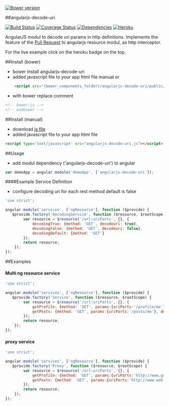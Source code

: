 [![Bower version](https://badge.fury.io/bo/angularjs-decode-uri.png)](http://badge.fury.io/bo/angularjs-decode-uri)

##angularjs-decode-uri

[![Build Status](https://travis-ci.org/pussinboots/angularjs-decode-uri.svg?branch=master)](https://travis-ci.org/pussinboots/angularjs-decode-uri)
[![Coverage Status](https://img.shields.io/coveralls/pussinboots/angularjs-decode-uri.svg)](https://coveralls.io/r/pussinboots/angularjs-decode-uri?branch=master)
[![Dependencies](https://david-dm.org/pussinboots/angularjs-decode-uri.png)](https://david-dm.org/pussinboots/angularjs-decode-uri)
[![Heroku](http://heroku-badge.heroku.com/?app=angularjs-decode-uri)](https://angularjs-decode-uri.herokuapp.com)

AngularJS modul to decode uri params in http definitions. Implements the feature of the [Pull Request](https://github.com/angular/angular.js/pull/7652) to angularjs resource modul, as http interceptor.

For the live example click on the heroku badge on the top.

##Install (bower)

* bower install angularjs-decode-uri 
* added javascript file to your app html file manual or
```html
    <script src="(bower_components_folder)/angularjs-decode-uri/public/js/lib/angularjs-decode-uri.js"></script>
```
* with bower replace comment 
```html
<!-- bower:js -->
<!-- endbower -->
```

##Install (manual)

* download [js file](https://github.com/pussinboots/angularjs-decode-uri/blob/master/public/js/lib/angularjs-decode-uri.js)
* added javascript file to your app html file
```html
<script type='text/javascript' src="angularjs-decode-uri.js"></script>
```

##Usage

* add modul dependency ('angularjs-decode-uri') to angular
```js
var demoApp = angular.module('demoApp', ['angularjs-decode-uri']);
```

####Example Service Definition

* configure decoding uri for each rest method default is false
```js
'use strict';

angular.module('services', ['ngResource'], function ($provide) {
   $provide.factory('DecodingService', function ($resource, $rootScope) {
        var resource = $resource('/url:uriParts', {}, {
            decodingTrue: {method: 'GET', decodeuri: true},
            decodingFalse: {method: 'GET', decodeuri: false},
            decodingDefault: {method: 'GET'}
        });
        return resource;
    });
});
```


##Examples

#### Multi ng resource service

```js
'use strict';

angular.module('services', ['ngResource'], function ($provide) {
   $provide.factory('Service', function ($resource, $rootScope) {
        var resource = $resource('/url:uriParts', {}, {
            getProfile: {method: 'GET', params:{uriParts:'/profile/me'}, decodeuri: true},
            getPosts: {method: 'GET', params:{uriParts:'/posts/me'}, decodeuri: true}
        });
        return resource;
    });
});
```
#### proxy service

```js
'use strict';

angular.module('services', ['ngResource'], function ($provide) {
   $provide.factory('Proxy', function ($resource, $rootScope) {
        var resource = $resource('/url:uriParts', {}, {
            getProfile: {method: 'GET', params:{uriParts:'http://www.google.de'}, decodeuri: true},
            getPosts: {method: 'GET', params:{uriParts:'http://www.web.de'}, decodeuri: true}
        });
        return resource;
    });
});
```
